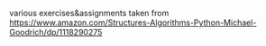 various exercises&assignments taken from https://www.amazon.com/Structures-Algorithms-Python-Michael-Goodrich/dp/1118290275 